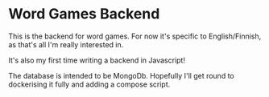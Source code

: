 # Word Games Backend

This is the backend for word games. For now it's specific to English/Finnish, as that's all I'm really interested in.

It's also my first time writing a backend in Javascript!

The database is intended to be MongoDb. Hopefully I'll get round to dockerising it fully and adding a compose script.
